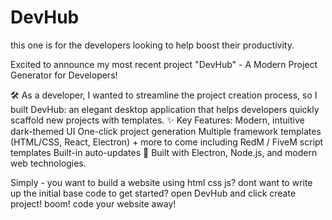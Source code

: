 # DevHub
this one is for the developers looking to help boost their productivity.

Excited to announce my most recent project "DevHub" - A Modern Project Generator for Developers!

🛠️ As a developer, I wanted to streamline the project creation process, so I built DevHub: an elegant desktop application that helps developers quickly scaffold new projects with templates.
✨ Key Features:
Modern, intuitive dark-themed UI
One-click project generation
Multiple framework templates (HTML/CSS, React, Electron) + more to come including RedM / FiveM script templates 
Built-in auto-updates
🔧 Built with Electron, Node.js, and modern web technologies.

Simply - you want to build a website using html css js? dont want to write up the initial base code to get started? open DevHub and click create project! boom! code your website away!
